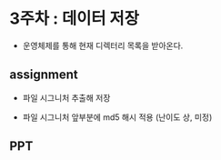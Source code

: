 # 3주차 : 데이터 저장

* 운영체제를 통해 현재 디렉터리 목록을 받아온다.

## assignment

* 파일 시그니처 추출해 저장

* 파일 시그니처 앞부분에 md5 해시 적용 (난이도 상, 미정)

## PPT

